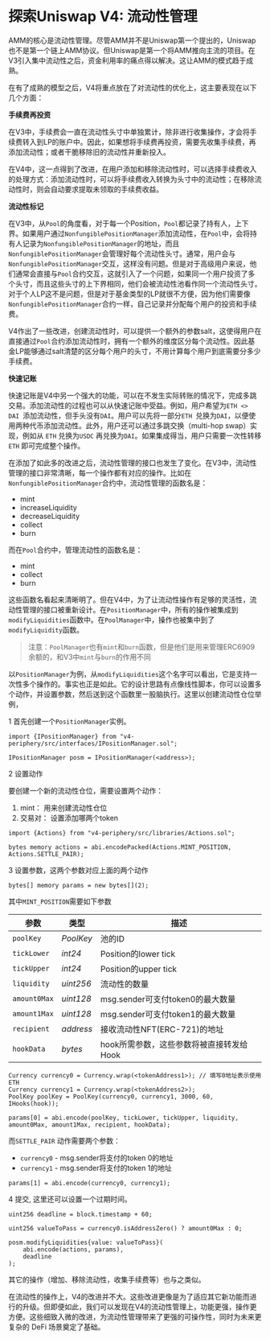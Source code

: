 # 探索Uniswap V4: 流动性管理

AMM的核心是流动性管理。尽管AMM并不是Uniswap第一个提出的，Uniswap也不是第一个链上AMM协议。但Uniswap是第一个将AMM推向主流的项目。在V3引入集中流动性之后，资金利用率的痛点得以解决。这让AMM的模式趋于成熟。

在有了成熟的模型之后，V4将重点放在了对流动性的优化上，这主要表现在以下几个方面：

**手续费再投资**

在V3中，手续费会一直在流动性头寸中单独累计，除非进行收集操作，才会将手续费转入到LP的账户中。因此，如果想将手续费再投资，需要先收集手续费，再添加流动性；或者干脆移除旧的流动性并重新投入。

在V4中，这一点得到了改进，在用户添加和移除流动性时，可以选择手续费收入的处理方式：添加流动性时，可以将手续费收入转换为头寸中的流动性；在移除流动性时，则会自动要求提取未领取的手续费收益。

**流动性标记**

在V3中，从`Pool`的角度看，对于每一个Position，`Pool`都记录了持有人，上下界。如果用户通过`NonfungiblePositionManager`添加流动性，在`Pool`中，会将持有人记录为`NonfungiblePositionManager`的地址，而且`NonfungiblePositionManager`会管理好每个流动性头寸。通常，用户会与`NonfungiblePositionManager`交互，这样没有问题。但是对于高级用户来说，他们通常会直接与`Pool`合约交互，这就引入了一个问题，如果同一个用户投资了多个头寸，而且这些头寸的上下界相同，他们会被流动性池看作同一个流动性头寸。对于个人LP这不是问题，但是对于基金类型的LP就很不方便，因为他们需要像`NonfungiblePositionManager`合约一样，自己记录并分配每个用户的投资和手续费。

V4作出了一些改进，创建流动性时，可以提供一个额外的参数salt，这使得用户在直接通过`Pool`合约添加流动性时，拥有一个额外的维度区分每个流动性。因此基金LP能够通过salt清楚的区分每个用户的头寸，不用计算每个用户到底需要分多少手续费。

**快速记账**

快速记账是V4中另一个强大的功能，可以在不发生实际转账的情况下，完成多跳交易。添加流动性的过程也可以从快速记账中受益。例如，用户希望为`ETH <> DAI `添加流动性，但手头没有`DAI`。用户可以先将一部分`ETH `兑换为`DAI`，以便使用两种代币添加流动性。此外，用户还可以通过多跳交换（multi-hop swap）实现，例如从 `ETH` 兑换为`USDC` 再兑换为`DAI`。如果集成得当，用户只需要一次性转移`ETH` 即可完成整个操作。

在添加了如此多的改进之后，流动性管理的接口也发生了变化。在V3中，流动性管理的接口非常清晰，每一个操作都有对应的操作。比如在`NonfungiblePositionManager`合约中，流动性管理的函数名是：

* mint
* increaseLiquidity
* decreaseLiquidity
* collect
* burn

而在`Pool`合约中，管理流动性的函数名是：

* mint
* collect
* burn

这些函数名看起来清晰明了。但在V4中，为了让流动性操作有足够的灵活性，流动性管理的接口被重新设计。在`PositionManager`中，所有的操作被集成到`modifyLiquidities`函数中。在`PoolManager`中，操作也被集中到了`modifyLiquidity`函数。

> 注意：`PoolManager`也有`mint`和`burn`函数，但是他们是用来管理ERC6909余额的，和V3中`mint`与`burn`的作用不同

以`PositionManager`为例，从`modifyLiquidities`这个名字可以看出，它是支持一次性多个操作的。事实也正是如此。它的设计思路有点像线性脚本，你可以设置多个动作，并设置参数，然后送到这个函数里一股脑执行。这里以创建流动性仓位举例，

1 首先创建一个`PositionManager`实例。

```solidity
import {IPositionManager} from "v4-periphery/src/interfaces/IPositionManager.sol";

IPositionManager posm = IPositionManager(<address>);
```

2 设置动作

要创建一个新的流动性仓位，需要设置两个动作：

1. mint： 用来创建流动性仓位
2. 交易对： 设置添加哪两个token

```solidity
import {Actions} from "v4-periphery/src/libraries/Actions.sol";

bytes memory actions = abi.encodePacked(Actions.MINT_POSITION, Actions.SETTLE_PAIR);
```

3 设置参数，这两个参数对应上面的两个动作

```solidity
bytes[] memory params = new bytes[](2);
```

其中`MINT_POSITION`需要如下参数

| 参数    | 类型      | 描述                                                 |
| ------------ | --------- | ------------------------------------------------------------ |
| `poolKey`    | *PoolKey* | 池的ID                        |
| `tickLower`  | *int24*   | Position的lower tick                      |
| `tickUpper`  | *int24*   | Position的upper tick     |
| `liquidity`  | *uint256* | 流动性的数量                        |
| `amount0Max` | *uint128* | msg.sender可支付token0的最大数量 |
| `amount1Max` | *uint128* | msg.sender可支付token1的最大数量  |
| `recipient`  | *address* | 接收流动性NFT(ERC-721)的地址 |
| `hookData`   | *bytes*   | hook所需参数，这些参数将被直接转发给Hook    |

```solidity
Currency currency0 = Currency.wrap(<tokenAddress1>); // 填写0地址表示使用ETH
Currency currency1 = Currency.wrap(<tokenAddress2>);
PoolKey poolKey = PoolKey(currency0, currency1, 3000, 60, IHooks(hook));

params[0] = abi.encode(poolKey, tickLower, tickUpper, liquidity, amount0Max, amount1Max, recipient, hookData);
```

而`SETTLE_PAIR` 动作需要两个参数：

- `currency0` - msg.sender将支付的token 0的地址
- `currency1` - msg.sender将支付的token 1的地址

```solidity
params[1] = abi.encode(currency0, currency1);
```

4 提交, 这里还可以设置一个过期时间。

```solidity
uint256 deadline = block.timestamp + 60;

uint256 valueToPass = currency0.isAddressZero() ? amount0Max : 0;

posm.modifyLiquidities{value: valueToPass}(
    abi.encode(actions, params),
    deadline
);
```

其它的操作（增加、移除流动性，收集手续费等）也与之类似。

在流动性的操作上，V4的改进并不大。这些改进更像是为了适应其它新功能而进行的升级。但即便如此，我们可以发现在V4的流动性管理上，功能更强，操作更方便。这些细致入微的改进，为流动性管理带来了更强的可操作性，同时为未来更复杂的 DeFi 场景奠定了基础。



